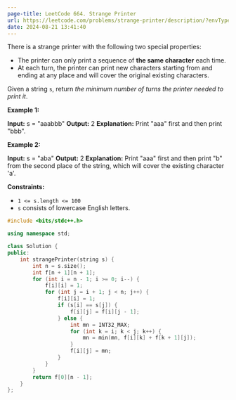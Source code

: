 ```yaml
---
page-title: LeetCode 664. Strange Printer
url: https://leetcode.com/problems/strange-printer/description/?envType=daily-question&envId=2024-08-21
date: 2024-08-21 13:41:40
---
```

There is a strange printer with the following two special properties:

-   The printer can only print a sequence of **the same character** each time.
-   At each turn, the printer can print new characters starting from and ending at any place and will cover the original existing characters.

Given a string `s`, return *the minimum number of turns the printer needed to print it*.

**Example 1:**

**Input:** s = "aaabbb"
**Output:** 2
**Explanation:** Print "aaa" first and then print "bbb".

**Example 2:**

**Input:** s = "aba"
**Output:** 2
**Explanation:** Print "aaa" first and then print "b" from the second place of the string, which will cover the existing character 'a'.

**Constraints:**

-   `1 <= s.length <= 100`
-   `s` consists of lowercase English letters.

```cpp
#include <bits/stdc++.h>

using namespace std;

class Solution {
public:
    int strangePrinter(string s) {
        int n = s.size();
        int f[n + 1][n + 1];
        for (int i = n - 1; i >= 0; i--) {
            f[i][i] = 1;
            for (int j = i + 1; j < n; j++) {
                f[i][i] = 1;
                if (s[i] == s[j]) {
                    f[i][j] = f[i][j - 1];
                } else {
                    int mn = INT32_MAX;
                    for (int k = i; k < j; k++) {
                        mn = min(mn, f[i][k] + f[k + 1][j]);
                    }
                    f[i][j] = mn;
                }
            }
        }
        return f[0][n - 1];
    }
};
```